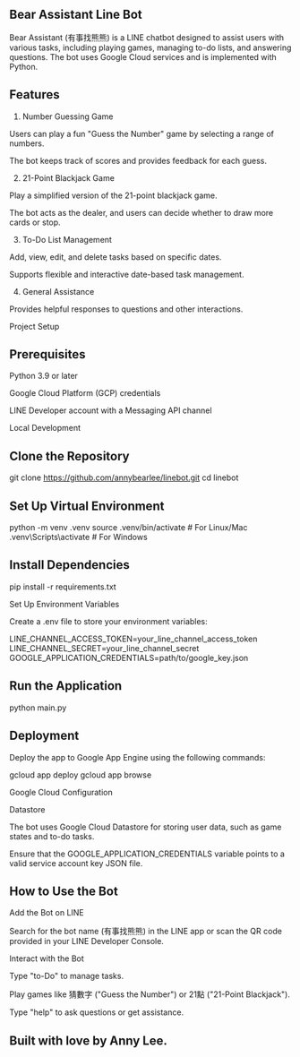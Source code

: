## Bear Assistant Line Bot

Bear Assistant (有事找熊熊) is a LINE chatbot designed to assist users with various tasks, including playing games, managing to-do lists, and answering questions. The bot uses Google Cloud services and is implemented with Python.

## Features

1. Number Guessing Game

Users can play a fun "Guess the Number" game by selecting a range of numbers.

The bot keeps track of scores and provides feedback for each guess.

2. 21-Point Blackjack Game

Play a simplified version of the 21-point blackjack game.

The bot acts as the dealer, and users can decide whether to draw more cards or stop.

3. To-Do List Management

Add, view, edit, and delete tasks based on specific dates.

Supports flexible and interactive date-based task management.

4. General Assistance

Provides helpful responses to questions and other interactions.

Project Setup

## Prerequisites

Python 3.9 or later

Google Cloud Platform (GCP) credentials

LINE Developer account with a Messaging API channel

Local Development

## Clone the Repository

git clone https://github.com/annybearlee/linebot.git
cd linebot

## Set Up Virtual Environment

python -m venv .venv
source .venv/bin/activate  # For Linux/Mac
.venv\Scripts\activate   # For Windows

## Install Dependencies

pip install -r requirements.txt

Set Up Environment Variables

Create a .env file to store your environment variables:

LINE_CHANNEL_ACCESS_TOKEN=your_line_channel_access_token
LINE_CHANNEL_SECRET=your_line_channel_secret
GOOGLE_APPLICATION_CREDENTIALS=path/to/google_key.json

## Run the Application

python main.py

## Deployment

Deploy the app to Google App Engine using the following commands:

gcloud app deploy
gcloud app browse

Google Cloud Configuration

Datastore

The bot uses Google Cloud Datastore for storing user data, such as game states and to-do tasks.

Ensure that the GOOGLE_APPLICATION_CREDENTIALS variable points to a valid service account key JSON file.



## How to Use the Bot

Add the Bot on LINE

Search for the bot name (有事找熊熊) in the LINE app or scan the QR code provided in your LINE Developer Console.

Interact with the Bot

Type "to-Do" to manage tasks.

Play games like 猜數字 ("Guess the Number") or 21點 ("21-Point Blackjack").

Type "help" to ask questions or get assistance.


## Built with love by Anny Lee.

